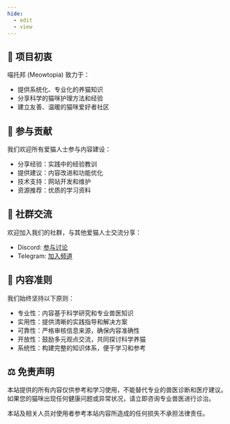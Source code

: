 ```yaml
---
hide:
  - edit
  - view
---
```


## 🌟 项目初衷
喵托邦 (Meowtopia) 致力于：

- 提供系统化、专业化的养猫知识
- 分享科学的猫咪护理方法和经验
- 建立友善、温暖的猫咪爱好者社区

## 🤝 参与贡献
我们欢迎所有爱猫人士参与内容建设：

- 分享经验：实践中的经验教训
- 提供建议：内容改进和功能优化
- 技术支持：网站开发和维护
- 资源推荐：优质的学习资料

## 💬 社群交流
欢迎加入我们的社群，与其他爱猫人士交流分享：

- Discord: [参与讨论](https://discord.gg/ePNtxruT)
- Telegram: [加入频道](https://t.me/+arU4HlxVqLBjNTJl)

## 📝 内容准则
我们始终坚持以下原则：

- 专业性：内容基于科学研究和专业兽医知识
- 实用性：提供清晰的实践指导和解决方案
- 可靠性：严格审核信息来源，确保内容准确性
- 开放性：鼓励多元观点交流，共同探讨科学养猫
- 系统性：构建完整的知识体系，便于学习和参考

## ⚖️ 免责声明
本站提供的所有内容仅供参考和学习使用，不能替代专业的兽医诊断和医疗建议。如果您的猫咪出现任何健康问题或异常状况，请立即咨询专业兽医进行诊治。

本站及相关人员对使用者参考本站内容所造成的任何损失不承担法律责任。